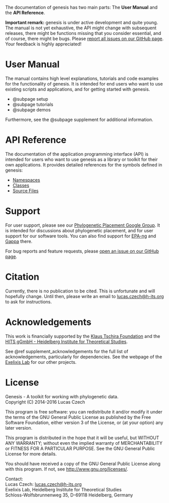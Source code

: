 The documentation of genesis has two main parts:
The **User Manual** and the **API Reference**.

**Important remark:** genesis is under active development and quite young. The manual is not yet
exhaustive, the API might change with subsequent releases, there might be functions missing that
you consider essential, and of course, there might be bugs.
Please [report all issues on our GitHub page](https://github.com/lczech/genesis/issues).
Your feedback is highly appreciated!

# User Manual

The manual contains high level explanations, tutorials and code examples for the
functionality of genesis. It is intended for end users who want to use existing scripts and
applications, and for getting started with genesis.

 <!-- *  @subpage intro -->
 *  @subpage setup
 *  @subpage tutorials
 *  @subpage demos

Furthermore, see the @subpage supplement for additional information.

# API Reference

The documentation of the application programming interface (API) is intended for users who want
to use genesis as a library or toolkit for their own applications.
It provides detailed references for the symbols defined in genesis:

 *  [Namespaces](namespaces.html)
 *  [Classes](annotated.html)
 *  [Source Files](files.html)

<!--
As the API Reference is generated from the doc-blocks in the C++ source code, it is mainly
oriented towards the C++ interface. It is however also suitable for the Python interface.
-->

# Support

For user support, please see our [Phylogenetic Placement Google Group](https://groups.google.com/forum/#!forum/phylogenetic-placement).
It is intended for discussions about phylogenetic placement,
and for user support for our software tools.
You can also find support for [EPA-ng](https://github.com/Pbdas/epa-ng)
and [Gappa](https://github.com/lczech/gappa) there.

For bug reports and feature requests, please
[open an issue on our GitHub page](https://github.com/lczech/genesis/issues).

# Citation

Currently, there is no publication to be cited. This is unfortunate and will hopefully change.
Until then, please write an email to <a href="mailto:lucas.czech@h-its.org">lucas.czech@h-its.org</a>
to ask for instructions.

# Acknowledgements
<!-- # Acknowledgements {#main_acknowledgements} -->

This work is financially supported by the
[Klaus Tschira Foundation](http://www.klaus-tschira-stiftung.de/) and the
[HITS gGmbH - Heidelberg Institute for Theoretical Studies](http://www.h-its.org).

See @ref supplement_acknowledgements for the full list of acknowledgements, particularly for
dependencies. See the webpage of the [Exelixis Lab](http://exelixis-lab.org/) for our other projects.

# License

Genesis - A toolkit for working with phylogenetic data.<br />
Copyright (C) 2014-2016 Lucas Czech

This program is free software: you can redistribute it and/or modify
it under the terms of the GNU General Public License as published by
the Free Software Foundation, either version 3 of the License, or
(at your option) any later version.

This program is distributed in the hope that it will be useful,
but WITHOUT ANY WARRANTY; without even the implied warranty of
MERCHANTABILITY or FITNESS FOR A PARTICULAR PURPOSE.  See the
GNU General Public License for more details.

You should have received a copy of the GNU General Public License
along with this program.  If not, see <http://www.gnu.org/licenses/>.

Contact:<br />
Lucas Czech: <a href="mailto:lucas.czech@h-its.org">lucas.czech@h-its.org</a><br />
Exelixis Lab, Heidelberg Institute for Theoretical Studies<br />
Schloss-Wolfsbrunnenweg 35, D-69118 Heidelberg, Germany<br />

